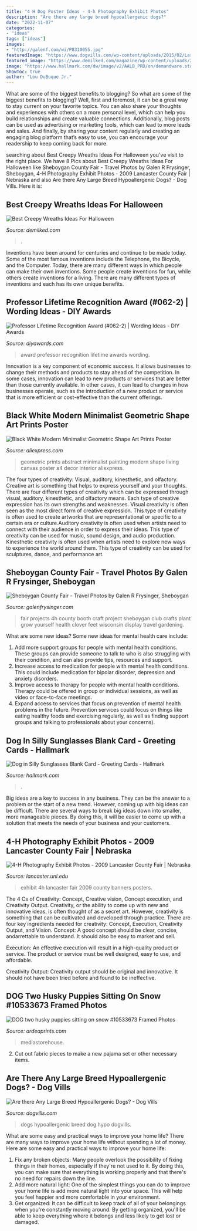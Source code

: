 ```yaml
---
title: "4 H Dog Poster Ideas - 4-h Photography Exhibit Photos"
description: "Are there any large breed hypoallergenic dogs?"
date: "2022-11-07"
categories:
- "ideas"
tags: ["ideas"]
images:
- "http://galenf.com/wi/P8310055.jpg"
featuredImage: "https://www.dogvills.com/wp-content/uploads/2015/02/Large-hypo-FB.jpg"
featured_image: "https://www.demilked.com/magazine/wp-content/uploads/2016/09/creepy-halloween-wreaths-5.jpg"
image: "https://www.hallmark.com/dw/image/v2/AALB_PRD/on/demandware.static/-/Sites-hallmark-master/default/dw6ca0cc6c/images/finished-goods/Dog-in-Silly-Sunglasses-Blank-Card-root-239LGH1160_PV.1.LGH1160.jpg_Source_Image.jpg"
ShowToc: true
author: "Lou DuBuque Jr."
---
```



What are some of the biggest benefits to blogging?
So what are some of the biggest benefits to blogging? Well, first and foremost, it can be a great way to stay current on your favorite topics. You can also share your thoughts and experiences with others on a more personal level, which can help you build relationships and create valuable connections. Additionally, blog posts can be used as advertising or marketing tools, which can lead to more leads and sales. And finally, by sharing your content regularly and creating an engaging blog platform that’s easy to use, you can encourage your readership to keep coming back for more.

	

		
searching about Best Creepy Wreaths Ideas For Halloween you've visit to the right place. We have 8 Pics about Best Creepy Wreaths Ideas For Halloween like Sheboygan County Fair - Travel Photos by Galen R Frysinger, Sheboygan, 4-H Photography Exhibit Photos - 2009 Lancaster County Fair | Nebraska and also Are there Any Large Breed Hypoallergenic Dogs? - Dog Vills. Here it is:
		
    
## Best Creepy Wreaths Ideas For Halloween

<img loading=lazy src="https://www.demilked.com/magazine/wp-content/uploads/2016/09/creepy-halloween-wreaths-5.jpg" onerror="this.onerror=null;this.src='https://tse1.mm.bing.net/th?id=OIP.DdTUPhYM59Fh1ECJw5qOxgHaHN&amp;pid=15.1';" alt="Best Creepy Wreaths Ideas For Halloween">

_Source: demilked.com_

>. 

	

Inventions have been around for centuries and continue to be made today. Some of the most famous inventions include the Telephone, the Bicycle, and the Computer. Today, there are many different ways in which people can make their own inventions. Some people create inventions for fun, while others create inventions for a living. There are many different types of inventions and each has its own unique benefits.

    
## Professor Lifetime Recognition Award (#062-2) | Wording Ideas - DIY Awards

<img loading=lazy src="https://www.diyawards.com/images/products/themes/google_ad.white/62-sample-detail-lifetime-achievement-award-845.jpg" onerror="this.onerror=null;this.src='https://tse4.mm.bing.net/th?id=OIP.hyQON6KjEIYzRVEPsStd5QHaHa&amp;pid=15.1';" alt="Professor Lifetime Recognition Award (#062-2) | Wording Ideas - DIY Awards">

_Source: diyawards.com_

>award professor recognition lifetime awards wording. 

	

Innovation is a key component of economic success. It allows businesses to change their methods and products to stay ahead of the competition. In some cases, innovation can lead to new products or services that are better than those currently available. In other cases, it can lead to changes in how businesses operate, such as the introduction of a new product or service that is more efficient or cost-effective than the current offerings.

    
## Black White Modern Minimalist Geometric Shape Art Prints Poster

<img loading=lazy src="https://ae01.alicdn.com/kf/HTB1awn6PVXXXXcbXVXXq6xXFXXXS/Black-White-Modern-Minimalist-Geometric-Shape-Art-Prints-Poster-Abstract-Wall-Picture-Canvas-Painting-Living-Room.jpg" onerror="this.onerror=null;this.src='https://tse2.mm.bing.net/th?id=OIP.IOqR22BjsqhS55_3EltgQgHaHa&amp;pid=15.1';" alt="Black White Modern Minimalist Geometric Shape Art Prints Poster">

_Source: aliexpress.com_

>geometric prints abstract minimalist painting modern shape living canvas poster a4 decor interior aliexpress. 

	

The four types of creativity: Visual, auditory, kinesthetic, and olfactory.
Creative art is something that helps to express yourself and your thoughts. There are four different types of creativity which can be expressed through visual, auditory, kinesthetic, and olfactory means. Each type of creative expression has its own strengths and weaknesses. Visual creativity is often seen as the most direct form of creative expression. This type of creativity is often used to create artworks that are representational or specific to a certain era or culture.Auditory creativity is often used when artists need to connect with their audience in order to express their ideas. This type of creativity can be used for music, sound design, and audio production. Kinesthetic creativity is often used when artists need to explore new ways to experience the world around them. This type of creativity can be used for sculptures, dance, and performance art.

    
## Sheboygan County Fair - Travel Photos By Galen R Frysinger, Sheboygan

<img loading=lazy src="http://galenf.com/wi/P8310055.jpg" onerror="this.onerror=null;this.src='https://tse2.mm.bing.net/th?id=OIP.J9I3UFwDW3qxxkvtp0CurgHaI0&amp;pid=15.1';" alt="Sheboygan County Fair - Travel Photos by Galen R Frysinger, Sheboygan">

_Source: galenfrysinger.com_

>fair projects 4h county booth craft project sheboygan club crafts plant grow yourself health clover feet wisconsin display travel gardening. 

	

What are some new ideas?
Some new ideas for mental health care include:
1. Add more support groups for people with mental health conditions. These groups can provide someone to talk to who is also struggling with their condition, and can also provide tips, resources and support.
2. Increase access to medication for people with mental health conditions. This could include medication for bipolar disorder, depression and anxiety disorders.
3. Improve access to therapy for people with mental health conditions. Therapy could be offered in group or individual sessions, as well as video or face-to-face meetings.
4. Expand access to services that focus on prevention of mental health problems in the future. Prevention services could focus on things like eating healthy foods and exercising regularly, as well as finding support groups and talking to professionals about your concerns).

    
## Dog In Silly Sunglasses Blank Card - Greeting Cards - Hallmark

<img loading=lazy src="https://www.hallmark.com/dw/image/v2/AALB_PRD/on/demandware.static/-/Sites-hallmark-master/default/dw6ca0cc6c/images/finished-goods/Dog-in-Silly-Sunglasses-Blank-Card-root-239LGH1160_PV.1.LGH1160.jpg_Source_Image.jpg" onerror="this.onerror=null;this.src='https://tse3.mm.bing.net/th?id=OIP.je_xITskVU8GzBXclG_40QHaKz&amp;pid=15.1';" alt="Dog in Silly Sunglasses Blank Card - Greeting Cards - Hallmark">

_Source: hallmark.com_

>. 

	

Big ideas are a key to success in any business. They can be the answer to a problem or the start of a new trend. However, coming up with big ideas can be difficult. There are several ways to break big ideas down into smaller, more manageable pieces. By doing this, it will be easier to come up with a solution that meets the needs of your business and your customers.

    
## 4-H Photography Exhibit Photos - 2009 Lancaster County Fair | Nebraska

<img loading=lazy src="https://lancaster.unl.edu/4h/fair/photos/2009/StaticExhCheckIn/Photo3.jpg" onerror="this.onerror=null;this.src='https://tse1.mm.bing.net/th?id=OIP.TJHQJCBZReOnmeKVgzOzVgHaJ4&amp;pid=15.1';" alt="4-H Photography Exhibit Photos - 2009 Lancaster County Fair | Nebraska">

_Source: lancaster.unl.edu_

>exhibit 4h lancaster fair 2009 county banners posters. 

	

The 4 Cs of Creativity: Concept, Creative vision, Concept execution, and Creativity Output.
Creativity, or the ability to come up with new and innovative ideas, is often thought of as a secret art. However, creativity is something that can be cultivated and developed through practice. There are four key ingredients needed for creativity: Concept, Execution, Creativity Output, and Vision.
Concept: A good concept should be clear, concise, andarrettable to understand. It should also be easy to market and sell.

Execution: An effective execution will result in a high-quality product or service. The product or service must be well designed, easy to use, and affordable.

Creativity Output: Creativity output should be original and innovative. It should not have been tried before and found to be ineffective.

    
## DOG Two Husky Puppies Sitting On Snow #10533673 Framed Photos

<img loading=lazy src="https://www.ardeaprints.com/p/172/dog-husky-puppies-sitting-snow-10533673.jpg" onerror="this.onerror=null;this.src='https://tse1.mm.bing.net/th?id=OIP.YzvJ7iu6G_TXCeMwANExDgHaE2&amp;pid=15.1';" alt="DOG two husky puppies sitting on snow #10533673 Framed Photos">

_Source: ardeaprints.com_

>mediastorehouse. 

	

2. Cut out fabric pieces to make a new pajama set or other necessary items.

    
## Are There Any Large Breed Hypoallergenic Dogs? - Dog Vills

<img loading=lazy src="https://www.dogvills.com/wp-content/uploads/2015/02/Large-hypo-FB.jpg" onerror="this.onerror=null;this.src='https://tse1.mm.bing.net/th?id=OIP.av0xgZ9Z3XiF3e_y7YKq8AHaG3&amp;pid=15.1';" alt="Are there Any Large Breed Hypoallergenic Dogs? - Dog Vills">

_Source: dogvills.com_

>dogs hypoallergenic breed dog hypo dogvills. 

	

What are some easy and practical ways to improve your home life?
There are many ways to improve your home life without spending a lot of money. Here are some easy and practical ways to improve your home life: 
1. Fix any broken objects: Many people overlook the possibility of fixing things in their homes, especially if they're not used to it. By doing this, you can make sure that everything is working properly and that there's no need for repairs down the line. 
2. Add more natural light: One of the simplest things you can do to improve your home life is add more natural light into your space. This will help you feel happier and more comfortable in your environment. 
3. Get organized: It can be difficult to keep track of all of your belongings when you're constantly moving around. By getting organized, you'll be able to keep everything where it belongs and less likely to get lost or damaged.

